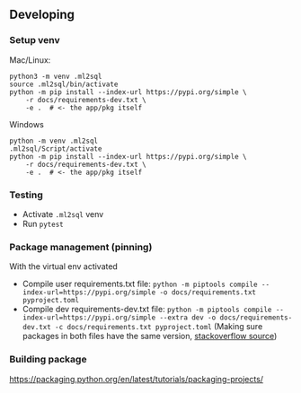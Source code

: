 ## Developing
### Setup venv
Mac/Linux:
```
python3 -m venv .ml2sql
source .ml2sql/bin/activate
python -m pip install --index-url https://pypi.org/simple \
    -r docs/requirements-dev.txt \
    -e .  # <- the app/pkg itself
```

Windows 
```
python -m venv .ml2sql
.ml2sql/Script/activate
python -m pip install --index-url https://pypi.org/simple \
    -r docs/requirements-dev.txt \
    -e .  # <- the app/pkg itself
```

### Testing
- Activate `.ml2sql` venv
- Run `pytest`

### Package management (pinning)
With the virtual env activated
- Compile user requirements.txt file: `python -m piptools compile --index-url=https://pypi.org/simple -o docs/requirements.txt pyproject.toml`
- Compile dev requirements-dev.txt file: `python -m piptools compile --index-url=https://pypi.org/simple --extra dev -o docs/requirements-dev.txt -c docs/requirements.txt pyproject.toml`
  (Making sure packages in both files have the same version, [stackoverflow source](https://stackoverflow.com/questions/76055688/generate-aligned-requirements-txt-and-dev-requirements-txt-with-pip-compile))

### Building package
https://packaging.python.org/en/latest/tutorials/packaging-projects/